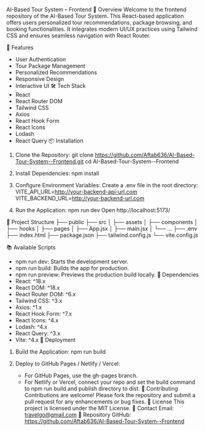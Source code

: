 AI-Based Tour System – Frontend
📘 Overview
Welcome to the frontend repository of the AI-Based Tour System. This React-based application offers users personalized tour recommendations, package browsing, and booking functionalities. It integrates modern UI/UX practices using Tailwind CSS and ensures seamless navigation with React Router.




🚀 Features
- User Authentication
- Tour Package Management
- Personalized Recommendations
- Responsive Design
- Interactive UI
🛠️ Tech Stack
- React
- React Router DOM
- Tailwind CSS
- Axios
- React Hook Form
- React Icons
- Lodash
- React Query
📦 Installation
1. Clone the Repository:
   git clone https://github.com/Aftab636/AI-Based-Tour-System--Frontend.git
   cd AI-Based-Tour-System--Frontend

2. Install Dependencies:
   npm install

3. Configure Environment Variables:
   Create a .env file in the root directory:
   VITE_API_URL=http://your-backend-api-url.com
   VITE_BACKEND_URL=http://your-backend-url.com

4. Run the Application:
   npm run dev
   Open http://localhost:5173/







   
📁 Project Structure
├── public
├── src
│   ├── assets
│   ├── components
│   ├── hooks
│   ├── pages
│   ├── App.jsx
│   ├── main.jsx
│   └── ...
├── .env
├── index.html
├── package.json
├── tailwind.config.js
└── vite.config.js












📚 Available Scripts
- npm run dev: Starts the development server.
- npm run build: Builds the app for production.
- npm run preview: Previews the production build locally.
🔗 Dependencies
- React: ^18.x
- React DOM: ^18.x
- React Router DOM: ^6.x
- Tailwind CSS: ^3.x
- Axios: ^1.x
- React Hook Form: ^7.x
- React Icons: ^4.x
- Lodash: ^4.x
- React Query: ^3.x
- Vite: ^4.x
🚀 Deployment
1. Build the Application:
   npm run build

2. Deploy to GitHub Pages / Netlify / Vercel:
   - For GitHub Pages, use the gh-pages branch.
   - For Netlify or Vercel, connect your repo and set the build command to npm run build and publish directory to dist.
🤝 Contributing
Contributions are welcome! Please fork the repository and submit a pull request for any enhancements or bug fixes.
📄 License
This project is licensed under the MIT License.
📧 Contact
Email: travelgo@gmail.com
📌 Repository
GitHub: https://github.com/Aftab636/AI-Based-Tour-System--Frontend
